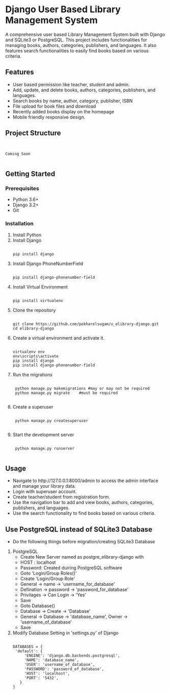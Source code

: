 # Django User Based Library Management System

A comprehensive user based Library Management System built with Django and SQLite3 or PostgreSQL. This project includes functionalities for managing books, authors, categories, publishers, and languages. It also features search functionalities to easily find books based on various criteria.

## Features

- User based permission like teacher, student and admin.
- Add, update, and delete books, authors, categories, publishers, and languages.
- Search books by name, author, category, publisher, ISBN
- File upload for book files and download
- Recently added books display on the homepage
- Mobile friendly responsive design.

## Project Structure


<pre><code>

Coming Soon
      
</code></pre>
## Getting Started

### Prerequisites

- Python 3.6+
- Django 3.2+
- Git

### Installation

1. Install Python
2. Install Django
   <pre><code>
   pip install django
   </code></pre>
3. Install Django PhoneNumberField
   <pre><code>
   pip install django-phonenumber-field
   </code></pre>   
4. Install Virtual Environment
   <pre><code>
   pip install virtualenv
   </code></pre>   
5. Clone the repository
   <pre><code>
   git clone https://github.com/pokharelsugam/u_elibrary-django.git
   cd elibrary-django
   </code></pre>
6. Create a virtual environment and activate it.
   <pre><code>
   virtualenv env
   env\scripts\activate
   pip install django
   pip install django-phonenumber-field
   </code></pre>
7. Run the migrations
    <pre><code>
    python manage.py makemigrations #may or may not be required
    python manage.py migrate	#must be required
    </code></pre>
8. Create a superuser
    <pre><code>
    python manage.py createsuperuser
    </code></pre>
9. Start the development server
    <pre><code>
    python manage.py runserver
    </code></pre>

## Usage
<ul>
<li>Navigate to http://127.0.0.1:8000/admin to access the admin interface and manage your library data.</li>
<li>Login with superuser account.</li>
<li>Create teacher/student from registration form.</li>
<li>Use the navigation bar to add and view books, authors, categories, publishers, and languages.</li>
<li>Use the search functionality to find books based on various criteria.</li>
</ul>

## Use PostgreSQL instead of SQLite3 Database
- Do the following things before migration/creating SQLite3 Database
1. PostgreSQL
   - Create New Server named as postgre_elibrary-django with
   - HOST : localhost
   - Password: Created duiring PostgreSQL software
   - Goto 'Login/Group Roles()'
   - Create 'Login/Group Role'
   - General → name → 'username_for_database'
   - Defination → password → 'password_for_database'
   - Privilages → Can Login → 'Yes'
   - Save
   - Goto Database()
   - Database → Create → 'Database'
   - General → Database → 'database_name', Owner → 'username_of_database'
   - Save
2. Modify Database Setting in 'settings.py' of Django
   <pre><code>
   DATABASES = {
    'default': {
        'ENGINE': 'django.db.backends.postgresql',
        'NAME': 'database_name',
        'USER': 'username_of_database',
        'PASSWORD': 'password_of_database',
        'HOST': 'localhost',
        'PORT': '5432', 
      }
   }
   </code></pre>


